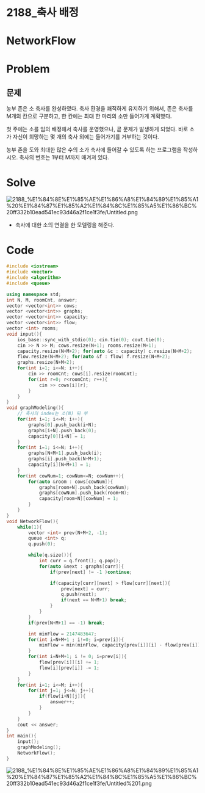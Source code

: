 # 2188_축사 배정

# NetworkFlow

# Problem

## 문제

농부 존은 소 축사를 완성하였다. 축사 환경을 쾌적하게 유지하기 위해서, 존은 축사를 M개의 칸으로 구분하고, 한 칸에는 최대 한 마리의 소만 들어가게 계획했다.

첫 주에는 소를 임의 배정해서 축사를 운영했으나, 곧 문제가 발생하게 되었다. 바로 소가 자신이 희망하는 몇 개의 축사 외에는 들어가기를 거부하는 것이다.

농부 존을 도와 최대한 많은 수의 소가 축사에 들어갈 수 있도록 하는 프로그램을 작성하시오. 축사의 번호는 1부터 M까지 매겨져 있다.

# Solve

![2188_%E1%84%8E%E1%85%AE%E1%86%A8%E1%84%89%E1%85%A1%20%E1%84%87%E1%85%A2%E1%84%8C%E1%85%A5%E1%86%BC%20ff332b10ead541ec93d46a2f1ce1f3fe/Untitled.png](2188_%E1%84%8E%E1%85%AE%E1%86%A8%E1%84%89%E1%85%A1%20%E1%84%87%E1%85%A2%E1%84%8C%E1%85%A5%E1%86%BC%20ff332b10ead541ec93d46a2f1ce1f3fe/Untitled.png)

- 축사에 대한 소의 연결을 한 모델링을 해준다.

# Code

```cpp
#include <iostream>
#include <vector>
#include <algorithm>
#include <queue>

using namespace std;
int N, M, roomCnt, answer;
vector <vector<int>> cows;
vector <vector<int>> graphs;
vector <vector<int>> capacity;
vector <vector<int>> flow;
vector <int> rooms;
void input(){
    ios_base::sync_with_stdio(0); cin.tie(0); cout.tie(0);
    cin >> N >> M; cows.resize(N+1); rooms.resize(M+1);
    capacity.resize(N+M+2); for(auto &c : capacity) c.resize(N+M+2);
    flow.resize(N+M+2); for(auto &f : flow) f.resize(N+M+2);
    graphs.resize(N+M+2);
    for(int i=1; i<=N; i++){
        cin >> roomCnt; cows[i].resize(roomCnt);
        for(int r=0; r<roomCnt; r++){
            cin >> cows[i][r];
        }
    }
}
void graphModeling(){
    // 축사의 index는 소(N) 뒤 부
    for(int i=1; i<=M; i++){
        graphs[0].push_back(i+N);
        graphs[i+N].push_back(0);
        capacity[0][i+N] = 1;
    }
    for(int i=1; i<=N; i++){
        graphs[N+M+1].push_back(i);
        graphs[i].push_back(N+M+1);
        capacity[i][N+M+1] = 1;
    }
    for(int cowNum=1; cowNum<=N; cowNum++){
        for(auto &room : cows[cowNum]){
            graphs[room+N].push_back(cowNum);
            graphs[cowNum].push_back(room+N);
            capacity[room+N][cowNum] = 1;
        }
    }
}
void NetworkFlow(){
    while(1){
        vector <int> prev(N+M+2, -1);
        queue <int> q;
        q.push(0);

        while(q.size()){
            int curr = q.front(); q.pop();
            for(auto &next : graphs[curr]){
                if(prev[next] != -1 )continue;

                if(capacity[curr][next] > flow[curr][next]){
                    prev[next] = curr;
                    q.push(next);
                    if(next == N+M+1) break;
                }
            }
        }
        if(prev[N+M+1] == -1) break;

        int minFlow = 2147483647;
        for(int i=N+M+1 ; i!=0; i=prev[i]){
            minFlow = min(minFlow, capacity[prev[i]][i] - flow[prev[i]][i]);
        }
        for(int i=N+M+1; i != 0; i=prev[i]){
            flow[prev[i]][i] += 1;
            flow[i][prev[i]] -= 1;
        }
    }
    for(int i=1; i<=M; i++){
        for(int j=1; j<=N; j++){
            if(flow[i+N][j]){
                answer++;
            }
        }
    }
    cout << answer;
}
int main(){
    input();
    graphModeling();
    NetworkFlow();
}
```

![2188_%E1%84%8E%E1%85%AE%E1%86%A8%E1%84%89%E1%85%A1%20%E1%84%87%E1%85%A2%E1%84%8C%E1%85%A5%E1%86%BC%20ff332b10ead541ec93d46a2f1ce1f3fe/Untitled%201.png](2188_%E1%84%8E%E1%85%AE%E1%86%A8%E1%84%89%E1%85%A1%20%E1%84%87%E1%85%A2%E1%84%8C%E1%85%A5%E1%86%BC%20ff332b10ead541ec93d46a2f1ce1f3fe/Untitled%201.png)